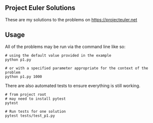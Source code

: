 ## Project Euler Solutions

These are my solutions to the problems on https://projecteuler.net

## Usage

All of the problems may be run via the command line like so:

```
# using the default value provided in the example
python p1.py

# or with a specified parameter appropriate for the context of the problem
python p1.py 1000
```

There are also automated tests to ensure everything is still working.
```
# from project root
# may need to install pytest
pytest

# Run tests for one solution
pytest tests/test_p1.py
```